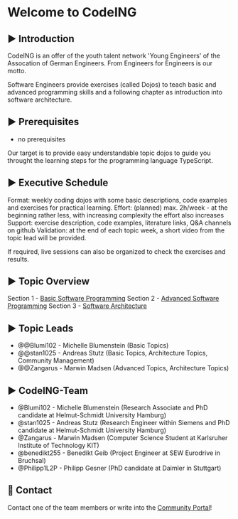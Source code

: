 # Welcome to CodeING

## :arrow_forward: Introduction

CodeING is an offer of the youth talent network 'Young Engineers' of the Assocation of German Engineers.
From Engineers for Engineers is our motto.

Software Engineers provide exercises (called Dojos) to teach basic and advanced programming skills and a following chapter as introduction into software architecture.

## :arrow_forward: Prerequisites

- no prerequisites

Our target is to provide easy understandable topic dojos to guide you throught the learning steps for the programming language TypeScript.

## :arrow_forward: Executive Schedule

Format: weekly coding dojos with some basic descriptions, code examples and exercises for practical learning.
Effort: (planned) max. 2h/week - at the beginning rather less, with increasing complexity the effort also increases
Support: exercise description, code examples, literature links, Q&A channels on github
Validation: at the end of each topic week, a short video from the topic lead will be provided.

If required, live sessions can also be organized to check the exercises and results.

## :arrow_forward: Topic Overview

Section 1 - [Basic Software Programming](section1/section1-basics.md)
Section 2 - [Advanced Software Programming](section2/section2-advanced.md)
Section 3 - [Software Architecture](section3/section3-architecture.md)

## :arrow_forward: Topic Leads

- @@Blumi102 - Michelle Blumenstein (Basic Topics)
- @@stan1025 - Andreas Stutz (Basic Topics, Architecture Topics,  Community Management)
- @@Zangarus - Marwin Madsen (Advanced Topics, Architecture Topics)

## :arrow_forward: CodeING-Team

- @Blumi102 - Michelle Blumenstein (Research Associate and PhD candidate at Helmut-Schmidt University Hamburg)
- @stan1025 - Andreas Stutz (Research Engineer within Siemens and PhD candidate at Helmut-Schmidt University Hamburg)
- @Zangarus - Marwin Madsen (Computer Science Student at Karlsruher Institute of Technology KIT)
- @benedikt255 - Benedikt Geib (Project Engineer at SEW Eurodrive in Bruchsal)
- @Philipp1L2P - Philipp Gesner (PhD candidate at Daimler in Stuttgart)

## :e-mail: Contact
Contact one of the team members or write into the [Community Portal](https://github.com/stan1025/codeING-main/discussions)!


